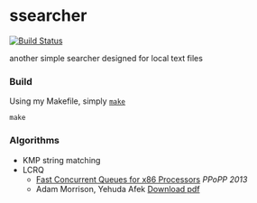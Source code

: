 ssearcher
=========

[![Build Status](https://travis-ci.org/styx-hy/ssearcher.png)](https://travis-ci.org/styx-hy/ssearcher)

another simple searcher designed for local text files

### Build

Using my Makefile, simply [`make`](Makefile)

    make

### Algorithms

- KMP string matching
- LCRQ
  - [Fast Concurrent Queues for x86 Processors](http://dl.acm.org/citation.cfm?id=2442527) _PPoPP 2013_
  - Adam Morrison, Yehuda Afek [Download pdf](http://www.cs.tau.ac.il/~adamx/g.php?link=http://www.cs.tau.ac.il/~adamx/ppopp2013-x86queues.pdf)
    
